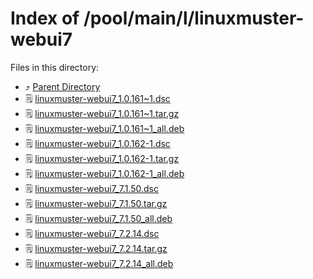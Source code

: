 
# Index of /pool/main/l/linuxmuster-webui7
Files in this directory:
- ⤴ [Parent Directory](../)
- 🗒 [linuxmuster-webui7_1.0.161~1.dsc](linuxmuster-webui7_1.0.161~1.dsc)
- 🗒 [linuxmuster-webui7_1.0.161~1.tar.gz](linuxmuster-webui7_1.0.161~1.tar.gz)
- 🗒 [linuxmuster-webui7_1.0.161~1_all.deb](linuxmuster-webui7_1.0.161~1_all.deb)
- 🗒 [linuxmuster-webui7_1.0.162-1.dsc](linuxmuster-webui7_1.0.162-1.dsc)
- 🗒 [linuxmuster-webui7_1.0.162-1.tar.gz](linuxmuster-webui7_1.0.162-1.tar.gz)
- 🗒 [linuxmuster-webui7_1.0.162-1_all.deb](linuxmuster-webui7_1.0.162-1_all.deb)
- 🗒 [linuxmuster-webui7_7.1.50.dsc](linuxmuster-webui7_7.1.50.dsc)
- 🗒 [linuxmuster-webui7_7.1.50.tar.gz](linuxmuster-webui7_7.1.50.tar.gz)
- 🗒 [linuxmuster-webui7_7.1.50_all.deb](linuxmuster-webui7_7.1.50_all.deb)
- 🗒 [linuxmuster-webui7_7.2.14.dsc](linuxmuster-webui7_7.2.14.dsc)
- 🗒 [linuxmuster-webui7_7.2.14.tar.gz](linuxmuster-webui7_7.2.14.tar.gz)
- 🗒 [linuxmuster-webui7_7.2.14_all.deb](linuxmuster-webui7_7.2.14_all.deb)
